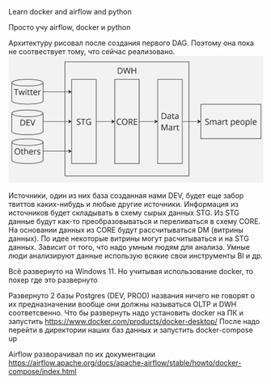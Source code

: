 Learn docker and airflow and python

Просто учу airflow, docker и python

Архитектуру рисовал после создания первого DAG. Поэтому она пока не соотвествует тому, что сейчас реализовано.
![Архитектура](https://github.com/Atli4nikK/learn_docker_and_airflow/blob/master/architecture.jpg)

Источники, один из них база созданная нами DEV, будет еще забор твиттов каких-нибудь и любые другие источники.
Информация из источников будет складывать в схему сырых данных STG.
Из STG данные будут как-то преобразовываться и переливаться в схему CORE.
На основании данных из CORE будут рассчитываться DM (витрины данных). По идее некоторые витрины могут расчитываться и на STG данных. 
Зависит от того, что надо умным людям для анализа. Умные люди анализируют данные использую всякие свои инструменты BI и др.

Всё развернуто на Windows 11. Но учитывая использование docker, то похер где это развернуто

Развернуто 2 базы Postgres (DEV, PROD) названия ничего не говорят о их предназначении вообще они должны называться OLTP и DWH соответсвенно.
Что бы развернуть надо установить docker на ПК и запустить https://www.docker.com/products/docker-desktop/
После надо перейти в директории наших баз данных и запустить docker-compose up

Airflow разворачивал по их документации https://airflow.apache.org/docs/apache-airflow/stable/howto/docker-compose/index.html
